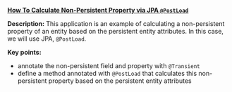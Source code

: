 **[How To Calculate Non-Persistent Property via JPA `@PostLoad`](https://github.com/andreipall/Spring-Boot-JPA/tree/master/HibernateSpringBootCalculatePropertyPostLoad)**
 
**Description:** This application is an example of calculating a non-persistent property of an entity based on the persistent entity attributes. In this case, we will use JPA, `@PostLoad`.

**Key points:**
- annotate the non-persistent field and property with `@Transient`
- define a method annotated with `@PostLoad` that calculates this non-persistent property based on the persistent entity attributes

